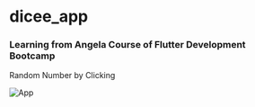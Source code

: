 # dicee_app

### Learning from Angela Course of Flutter Development Bootcamp

Random Number by Clicking 

![App](https://user-images.githubusercontent.com/44507236/111536671-38458100-8773-11eb-93a2-c91d49794793.gif)

